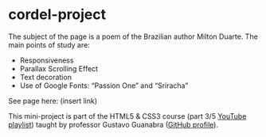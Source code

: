 # cordel-project
The subject of the page is a poem of the Brazilian author Milton Duarte. The main points of study are:
- Responsiveness
- Parallax Scrolling Effect
- Text decoration
- Use of Google Fonts: “Passion One” and “Sriracha”

See page here: (insert link)

This mini-project is part of the HTML5 & CSS3 course (part 3/5 <a href="https://www.youtube.com/playlist?list=PLHz_AreHm4dmcAviDwiGgHbeEJToxbOpZ">YouTube playlist</a>) taught by professor Gustavo Guanabra (<a href="https://github.com/gustavoguanabara">GitHub profile</a>).